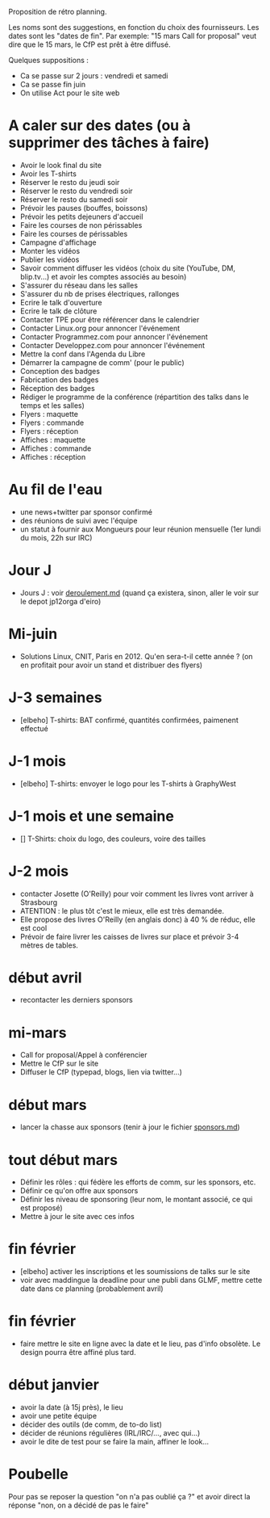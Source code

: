 Proposition de rétro planning.

Les noms sont des suggestions, en fonction du choix des fournisseurs.
Les dates sont les "dates de fin". Par exemple: "15 mars Call for proposal" veut dire que le 15 mars, le CfP est prêt à être diffusé.

Quelques suppositions :
 * Ca se passe sur 2 jours : vendredi et samedi
 * Ca se passe fin juin
 * On utilise Act pour le site web

# A caler sur des dates (ou à supprimer des tâches à faire)

 * Avoir le look final du site
 * Avoir les T-shirts
 * Réserver le resto du jeudi soir
 * Réserver le resto du vendredi soir
 * Réserver le resto du samedi soir
 * Prévoir les pauses (bouffes, boissons)
 * Prévoir les petits dejeuners d'accueil
 * Faire les courses de non périssables
 * Faire les courses de périssables
 * Campagne d'affichage
 * Monter les vidéos
 * Publier les vidéos
 * Savoir comment diffuser les vidéos (choix du site (YouTube, DM, blip.tv...) et avoir les comptes associés au besoin)
 * S'assurer du réseau dans les salles
 * S'assurer du nb de prises électriques, rallonges
 * Ecrire le talk d'ouverture
 * Ecrire le talk de clôture
 * Contacter TPE pour être référencer dans le calendrier
 * Contacter Linux.org pour annoncer l'événement
 * Contacter Programmez.com pour annoncer l'événement
 * Contacter Developpez.com pour annoncer l'événement
 * Mettre la conf dans l'Agenda du Libre
 * Démarrer la campagne de comm' (pour le public)
 * Conception des badges
 * Fabrication des badges
 * Réception des badges
 * Rédiger le programme de la conférence (répartition des talks dans le temps et les salles)
 * Flyers : maquette
 * Flyers : commande
 * Flyers : réception
 * Affiches : maquette
 * Affiches : commande
 * Affiches : réception


# Au fil de l'eau

 * une news+twitter par sponsor confirmé
 * des réunions de suivi avec l'équipe
 * un statut à fournir aux Mongueurs pour leur réunion mensuelle (1er lundi du mois, 22h sur IRC)

# Jour J

 * Jours J : voir [deroulement.md](deroulement.md) (quand ça existera, sinon, aller le voir sur le depot jp12orga d'eiro)

# Mi-juin

 * Solutions Linux, CNIT, Paris en 2012. Qu'en sera-t-il cette année ? (on en profitait pour avoir un stand et distribuer des flyers)

# J-3 semaines

 * [elbeho] T-shirts: BAT confirmé, quantités confirmées, paimenent effectué

# J-1 mois

 * [elbeho] T-shirts: envoyer le logo pour les T-shirts à GraphyWest

# J-1 mois et une semaine

 * [] T-Shirts: choix du logo, des couleurs, voire des tailles

# J-2 mois

 * contacter Josette (O'Reilly) pour voir comment les livres vont arriver à Strasbourg
 *  ATENTION : le plus tôt c'est le mieux, elle est très demandée.
 *  Elle propose des livres O'Reilly (en anglais donc) à 40 % de réduc, elle est cool
 *  Prévoir de faire livrer les caisses de livres sur place et prévoir 3-4 mètres de tables.


# début avril

  * recontacter les derniers sponsors

# mi-mars

 * Call for proposal/Appel à conférencier
 * Mettre le CfP sur le site
 * Diffuser le CfP (typepad, blogs, lien via twitter...)

# début mars

 * lancer la chasse aux sponsors (tenir à jour le fichier [sponsors.md](sponsors.md))

# tout début mars

 * Définir les rôles : qui fédère les efforts de comm, sur les sponsors, etc.
 * Définir ce qu'on offre aux sponsors
 * Définir les niveau de sponsoring (leur nom, le montant associé, ce qui est proposé)
 * Mettre à jour le site avec ces infos
 

# fin février

 * [elbeho] activer les inscriptions et les soumissions de talks sur le site
 * voir avec maddingue la deadline pour une publi dans GLMF, mettre cette date dans ce planning (probablement avril)

# fin février

 * faire mettre le site en ligne avec la date et le lieu, pas d'info obsolète. Le design pourra être affiné plus tard.

# début janvier

 * avoir la date (à 15j près), le lieu
 * avoir une petite équipe
 * décider des outils (de comm, de to-do list)
 * décider de réunions régulières (IRL/IRC/..., avec qui...)
 * avoir le dite de test pour se faire la main, affiner le look...


# Poubelle

Pour pas se reposer la question "on n'a pas oublié ça ?" et avoir direct la réponse "non, on a décidé de pas le faire"


